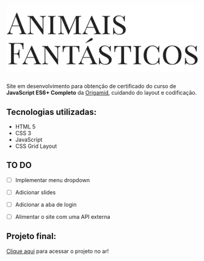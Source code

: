 <h1 align="center">
    <img alt="Bikcraft" src="./img/animais-fantasticos.svg"/>
</h1>

Site em desenvolvimento para obtenção de certificado do curso de **JavaScript ES6+ Completo** da [Origamid](https://www.origamid.com/curso/javascript-completo-es6/), cuidando do layout e codificação.

## Tecnologias utilizadas:

+ HTML 5
+ CSS 3
+ JavaScript
+ CSS Grid Layout

## TO DO
- [ ] Implementar menu dropdown
- [ ] Adicionar slides
- [ ] Adicionar a aba de login
- [ ] Alimentar o site com uma API externa


## Projeto final:
[Clique aqui](https://origamid.github.io/animais-fantasticos/) para acessar o projeto no ar!
